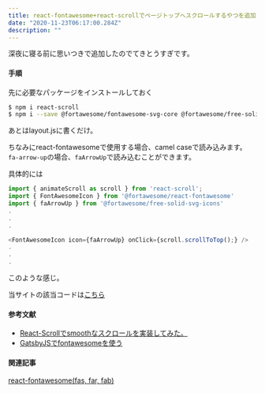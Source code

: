 ```yaml
---
title: react-fontawesome+react-scrollでページトップへスクロールするやつを追加した
date: "2020-11-23T06:17:00.284Z"
description: ""
---
```


深夜に寝る前に思いつきで追加したのでてきとうすぎです。

#### 手順
先に必要なパッケージをインストールしておく
```bash
$ npm i react-scroll
$ npm i --save @fortawesome/fontawesome-svg-core @fortawesome/free-solid-svg-icons @fortawesome/react-fontawesome
```

あとはlayout.jsに書くだけ。

ちなみにreact-fontawesomeで使用する場合、camel caseで読み込みます。  
`fa-arrow-up`の場合、`faArrowUp`で読み込むことができます。

具体的には

```javascript
import { animateScroll as scroll } from 'react-scroll';
import { FontAwesomeIcon } from '@fortawesome/react-fontawesome'
import { faArrowUp } from '@fortawesome/free-solid-svg-icons'
.
.
.

<FontAwesomeIcon icon={faArrowUp} onClick={scroll.scrollToTop();} />
.
.
.
```
このような感じ。

当サイトの該当コードは[こちら](https://github.com/rrih/rrih.github.io/blob/master/src/components/layout.js#L87)

#### 参考文献
- [React-Scrollでsmoothなスクロールを実装してみた。](https://qiita.com/takk0715/items/6b82d7b4d13134d717eb)
- [GatsbyJSでfontawesomeを使う](https://www.corylog.com/gatsby/gatsby014/)

#### 関連記事
[react-fontawesome(fas, far, fab)](/posts/fontawesome-perfect-understand)